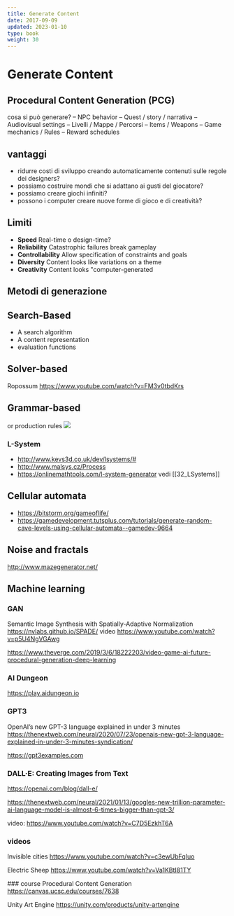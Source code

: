 ```yaml
---
title: Generate Content
date: 2017-09-09
updated: 2023-01-10
type: book
weight: 30
---
```

# Generate Content

## Procedural Content Generation (PCG)

cosa si può generare?
– NPC behavior
– Quest / story / narrativa
– Audiovisual settings
– Livelli / Mappe / Percorsi
– Items / Weapons
– Game mechanics / Rules
– Reward schedules

## vantaggi
- ridurre costi di sviluppo creando automaticamente contenuti sulle regole dei designers?
- possiamo costruire mondi che si adattano ai gusti del giocatore?
- possiamo creare giochi infiniti?
- possono i computer creare nuove forme di gioco e di creatività?

## Limiti
- **Speed**
Real-time o design-time?
- **Reliability**
Catastrophic failures break gameplay
- **Controllability**
Allow specification of constraints and goals
- **Diversity**
Content looks like variations on a theme
- **Creativity**
Content looks "computer-generated

## Metodi di generazione
## Search-Based
- A search algorithm
- A content representation
- evaluation functions

## Solver-based
Ropossum https://www.youtube.com/watch?v=FM3v0tbdKrs

## Grammar-based
or production rules
 ![](game.refraction.jpg)

### L-System
- <http://www.kevs3d.co.uk/dev/lsystems/#>
- <http://www.malsys.cz/Process>
- <https://onlinemathtools.com/l-system-generator>
vedi [[32_LSystems]]

## Cellular automata
- <https://bitstorm.org/gameoflife/>
- <https://gamedevelopment.tutsplus.com/tutorials/generate-random-cave-levels-using-cellular-automata--gamedev-9664>

## Noise and fractals
<http://www.mazegenerator.net/>

## Machine learning
### GAN
Semantic Image Synthesis with Spatially-Adaptive Normalization
<https://nvlabs.github.io/SPADE/>
video <https://www.youtube.com/watch?v=p5U4NgVGAwg>

<https://www.theverge.com/2019/3/6/18222203/video-game-ai-future-procedural-generation-deep-learning>

### AI Dungeon
<https://play.aidungeon.io>

### GPT3
OpenAI’s new GPT-3 language explained in under 3 minutes
<https://thenextweb.com/neural/2020/07/23/openais-new-gpt-3-language-explained-in-under-3-minutes-syndication/>

<https://gpt3examples.com>

### DALL·E: Creating Images from Text
https://openai.com/blog/dall-e/

https://thenextweb.com/neural/2021/01/13/googles-new-trillion-parameter-ai-language-model-is-almost-6-times-bigger-than-gpt-3/

video: https://www.youtube.com/watch?v=C7D5EzkhT6A




### videos
Invisible cities
https://www.youtube.com/watch?v=c3ewUbFqIuo

Electric Sheep
https://www.youtube.com/watch?v=Va1KBtI81TY

### course
Procedural Content Generation
https://canvas.ucsc.edu/courses/7638

Unity Art Engine
https://unity.com/products/unity-artengine
